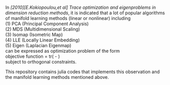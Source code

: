 In _[2010][E.Kokiopoulou,et al] Trace optimization and eigenproblems in dimension reduction methods_, it is indicated that a lot of popular algorithms of manifold learning methods (linear or nonlinear) including <br>
(1) PCA (Principal Component Analysis) <br>
(2) MDS (Multidimensional Scaling) <br>
(3) Isomap (Isometric Map) <br>
(4) LLE (Locally Linear Embedding) <br>
(5) Eigen (Laplacian Eigenmap) <br>
can be expressed as optimization problem of the form <br>
objective function = tr( - ) <br>
subject to orthogonal constraints.

This repository contains julia codes that implements this observation and the manifold learning methods mentioned above. 

